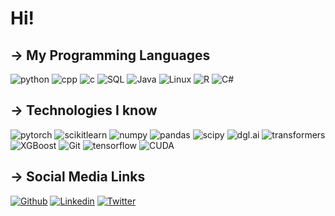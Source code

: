# Hi!
## → My Programming Languages
![python](https://img.shields.io/badge/Python-profficient-blue)
![cpp](https://img.shields.io/badge/C%2B%2B-profficient-blue)
![c](https://img.shields.io/badge/C-profficient-blue)
![SQL](https://img.shields.io/badge/SQL-competent-orange)
![Java](https://img.shields.io/badge/Java-competent-orange)
![Linux](https://img.shields.io/badge/Linux-beginner-yellow)
![R](https://img.shields.io/badge/R-beginner-yellow)
![C#](https://img.shields.io/badge/C%23-beginner-yellow)

## → Technologies I know
![pytorch](https://img.shields.io/badge/Pytorch-profficient-blue)
![scikitlearn](https://img.shields.io/badge/scikit--learn-profficient-blue)
![numpy](https://img.shields.io/badge/NumPy-profficient-blue)
![pandas](https://img.shields.io/badge/Pandas-profficient-blue)
![scipy](https://img.shields.io/badge/SciPy-profficient-blue)
![dgl.ai](https://img.shields.io/badge/dgl.ai-profficient-blue)
![transformers](https://img.shields.io/badge/transformers-profficient-blue)
![XGBoost](https://img.shields.io/badge/XGBoost-profficient-blue)
![Git](https://img.shields.io/badge/Git-profficient-blue)
![tensorflow](https://img.shields.io/badge/TensorFlow-beginner-yellow)
![CUDA](https://img.shields.io/badge/CUDA-beginner-yellow)
## → Social Media Links
[![Github](https://img.shields.io/badge/GitHub-100000?style=for-the-badge&logo=github&logoColor=white)](https://github.com/HenrySilvaCS)
[![Linkedin](https://img.shields.io/badge/LinkedIn-0077B5?style=for-the-badge&logo=linkedin&logoColor=white)](https://www.linkedin.com/in/henrysilvacs/?locale=en_US)
[![Twitter](https://img.shields.io/badge/Twitter-1DA1F2?style=for-the-badge&logo=twitter&logoColor=white)](https://twitter.com/eomidia)
